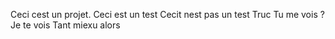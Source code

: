 Ceci cest un projet.
Ceci est un test
Cecit nest pas un test 
Truc
Tu me vois ?
Je te vois
Tant miexu alors